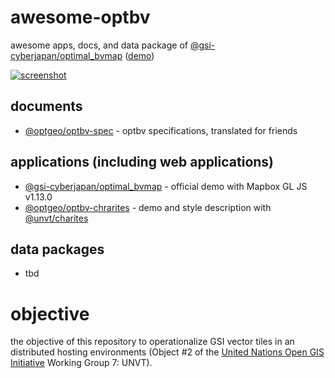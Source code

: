 # awesome-optbv
awesome apps, docs, and data package of [@gsi-cyberjapan/optimal_bvmap](https://github.com/gsi-cyberjapan/optimal_bvmap) ([demo](https://gsi-cyberjapan.github.io/optimal_bvmap/#14.33/36.61776/137.622))

[![screenshot](https://repository-images.githubusercontent.com/533224534/1257c51e-bf4c-4158-8e0d-0343f003f4dd)](https://gsi-cyberjapan.github.io/optimal_bvmap/#14.33/36.61776/137.622)

## documents
- [@optgeo/optbv-spec](https://github.com/optgeo/optbv-spec) - optbv specifications, translated for friends

## applications (including web applications)
- [@gsi-cyberjapan/optimal_bvmap](https://gsi-cyberjapan.github.io/optimal_bvmap/) - official demo with Mapbox GL JS v1.13.0
- [@optgeo/optbv-chrarites](https://github.com/optgeo/optbv-charites) - demo and style description with [@unvt/charites](https://github.com/unvt/charites)

## data packages
- tbd

# objective
the objective of this repository to operationalize GSI vector tiles in an distributed hosting environments (Object #2 of the [United Nations Open GIS Initiative](http://unopengis.org) Working Group 7: UNVT).
